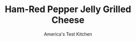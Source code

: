 ---
layout: ../../layouts/MarkdownPostLayout.astro
title: Ham-Red Pepper Jelly Grilled Cheese
author: America's Test Kitchen
pubDate: 2023-03-15
description: "Skip the skillet and turn on the oven: Thats one secret to grilled cheese for a crowd."
image_url: https://res.cloudinary.com/hksqkdlah/image/upload/ar_1:1,c_fill,dpr_2.0,f_auto,fl_lossy.progressive.strip_profile,g_faces:auto,q_auto:low,w_344/8360_sfs-grilledcheese-22-cco
tags: ["Main Courses","Cheese","Sandwiches"]
calories: 4854
protein: 11
carbohydrates: 19
fats: 
fiber: 1
ingredients: ["2 2/3 cups, shredded sharp cheddar cheese","1 1/3 cups, shredded Monterey Jack cheese","16 slices, hearty white sandwich bread","8 tablespoons (1 stick), unsalted butter, melted","1/2 cup, red pepper jelly","8 slices, ham"]
serves: 18
time: "30 minutes"
instructions: ["PREHEAT BAKING SHEETS Adjust oven racks to middle and lower-middle positions. Place 1 baking sheet on each rack and heat oven to 450 degrees.","ASSEMBLE SANDWICHES Combine cheeses in bowl. Brush one side of each slice of bread with melted butter. Spread each sandwich with 1 tablespoon red pepper jelly and then layer with 1/4 cup cheese, 1 slice ham, and additional 1/4 cup cheese. Cover with remaining bread slices, buttered side up, and press down gently.","BAKE SANDWICHES Remove hot baking sheets from oven and place on cooling rack. Arrange sandwiches on 1 sheet. Return to middle rack of oven, and carefully place second sheet over sandwiches, rim side up. Bake sandwiches until golden, 5 to 6 minutes. Remove top baking sheet and transfer sheet with sandwiches to cooling rack. Serve."]
nutrition: ["111 mg Potassium","190 mg Phosphorus","235 mg Calcium","1 mg Iron","22 mg Magnesium","452 mg Sodium","1 mg Zinc","16 g Fat","1 mg Niacin (B3)","4 g Monounsaturated","1 g Polyunsaturated","1 mg Vitamin C","48 mg Cholesterol","9 g Saturated","1 g Fiber","5 µg Folic acid","25 µg Folate (food)","5 g Sugars","2 µg Vitamin K","31 g Water","19 g Carbs","34 µg Folate equivalent (total)","11 g Protein","111 µg Vitamin A","269 kcal Energy","4 g Sugars, added","4854 calories"]
notes: "You’ll need two rimmed baking sheets for this recipe, or see the step by step Plan B (below)."
---